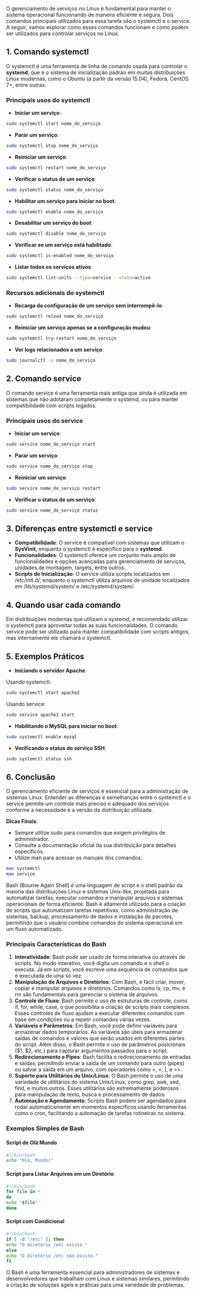 O gerenciamento de serviços no Linux é fundamental para manter o sistema operacional funcionando de maneira eficiente e segura. Dois comandos principais utilizados para essa tarefa são o systemctl e o service. A seguir, vamos explorar como esses comandos funcionam e como podem ser utilizados para controlar serviços no Linux.

## 1\. Comando systemctl

O systemctl é uma ferramenta de linha de comando usada para controlar o **systemd**, que é o sistema de inicialização padrão em muitas distribuições Linux modernas, como o Ubuntu (a partir da versão 15.04), Fedora, CentOS 7+, entre outras.

### Principais usos do systemctl

- **Iniciar um serviço**:

```bash
sudo systemctl start nome_do_serviço
```

- **Parar um serviço**:

```bash
sudo systemctl stop nome_do_serviço
```

- **Reiniciar um serviço**:

```bash
sudo systemctl restart nome_do_serviço
```

- **Verificar o status de um serviço**:

```bash
sudo systemctl status nome_do_serviço
```

- **Habilitar um serviço para iniciar no boot**:

```bash
sudo systemctl enable nome_do_serviço
```

- **Desabilitar um serviço do boot**:

```bash
sudo systemctl disable nome_do_serviço
```

- **Verificar se um serviço está habilitado**:

```bash
sudo systemctl is-enabled nome_do_serviço
```

- **Listar todos os serviços ativos**:

```bash
sudo systemctl list-units --type=service --state=active
```


### Recursos adicionais do systemctl

- **Recarga da configuração de um serviço sem interrompê-lo**:

```bash
sudo systemctl reload nome_do_serviço
```

- **Reiniciar um serviço apenas se a configuração mudou**:

```bash
sudo systemctl try-restart nome_do_serviço
```

- **Ver logs relacionados a um serviço**:

```bash
sudo journalctl -u nome_do_serviço
```


## 2\. Comando service

O comando service é uma ferramenta mais antiga que ainda é utilizada em sistemas que não adotaram completamente o systemd, ou para manter compatibilidade com scripts legados.

### Principais usos do service

- **Iniciar um serviço**:

```bash
sudo service nome_do_serviço start
```

- **Parar um serviço**:

```bash
sudo service nome_do_serviço stop
```

- **Reiniciar um serviço**:

```bash
sudo service nome_do_serviço restart
```

- **Verificar o status de um serviço**:

```bash
sudo service nome_do_serviço status
```


## 3\. Diferenças entre systemctl e service

- **Compatibilidade**: O service é compatível com sistemas que utilizam o **SysVinit**, enquanto o systemctl é específico para o **systemd**.
- **Funcionalidades**: O systemctl oferece um conjunto mais amplo de funcionalidades e opções avançadas para gerenciamento de serviços, unidades de montagem, targets, entre outros.
- **Scripts de Inicialização**: O service utiliza scripts localizados em /etc/init.d/, enquanto o systemctl utiliza arquivos de unidade localizados em /lib/systemd/system/ e /etc/systemd/system/.

## 4\. Quando usar cada comando

Em distribuições modernas que utilizam o systemd, é recomendado utilizar o systemctl para aproveitar todas as suas funcionalidades. O comando service pode ser utilizado para manter compatibilidade com scripts antigos, mas internamente ele chamará o systemctl.

## 5\. Exemplos Práticos

- **Iniciando o servidor Apache**:

Usando systemctl:

```bash
sudo systemctl start apache2
```

Usando service:

```bash
sudo service apache2 start
```

- **Habilitando o MySQL para iniciar no boot**:

```bash
sudo systemctl enable mysql
```

- **Verificando o status do serviço SSH**:

```bash
sudo systemctl status ssh
```


## 6\. Conclusão

O gerenciamento eficiente de serviços é essencial para a administração de sistemas Linux. Entender as diferenças e semelhanças entre o systemctl e o service permite um controle mais preciso e adequado dos serviços conforme a necessidade e a versão da distribuição utilizada.

**Dicas Finais**:

- Sempre utilize sudo para comandos que exigem privilégios de administrador.
- Consulte a documentação oficial da sua distribuição para detalhes específicos.
- Utilize man para acessar os manuais dos comandos:

```bash
man systemctl
man service
```


Bash (Bourne Again Shell) é uma linguagem de script e o shell padrão da maioria das distribuições Linux e sistemas Unix-like, projetada para automatizar tarefas, executar comandos e manipular arquivos e sistemas operacionais de forma eficiente. Bash é altamente utilizado para a criação de scripts que automatizam tarefas repetitivas, como administração de sistemas, backup, processamento de dados e instalação de pacotes, permitindo que o usuário combine comandos do sistema operacional em um fluxo automatizado.

### Principais Características do Bash

1. **Interatividade**: Bash pode ser usado de forma interativa ou através de scripts. No modo interativo, você digita um comando e o shell o executa. Já em scripts, você escreve uma sequência de comandos que é executada de uma só vez.
2. **Manipulação de Arquivos e Diretórios**: Com Bash, é fácil criar, mover, copiar e manipular arquivos e diretórios. Comandos como ls, cp, mv, e rm são fundamentais para gerenciar o sistema de arquivos.
3. **Controle de Fluxo**: Bash permite o uso de estruturas de controle, como if, for, while, case, o que possibilita a criação de scripts mais complexos. Esses controles de fluxo ajudam a executar diferentes comandos com base em condições ou a repetir comandos várias vezes.
4. **Variáveis e Parâmetros**: Em Bash, você pode definir variáveis para armazenar dados temporários. As variáveis são úteis para armazenar saídas de comandos e valores que serão usados em diferentes partes do script. Além disso, o Bash permite o uso de parâmetros posicionais ($1, $2, etc.) para capturar argumentos passados para o script.
5. **Redirecionamento e Pipes**: Bash facilita o redirecionamento de entradas e saídas, permitindo enviar a saída de um comando para outro (pipes) ou salvar a saída em um arquivo, com operadores como \>, <, |, e \>>.
6. **Suporte para Utilitários do Unix/Linux**: O Bash permite o uso de uma variedade de utilitários do sistema Unix/Linux, como grep, awk, sed, find, e muitos outros. Esses utilitários são extremamente poderosos para manipulação de texto, busca e processamento de dados.
7. **Automação e Agendamento**: Scripts Bash podem ser agendados para rodar automaticamente em momentos específicos usando ferramentas como o cron, facilitando a automação de tarefas rotineiras no sistema.

### Exemplos Simples de Bash

#### Script de Olá Mundo

```bash
#!/bin/bash
echo "Olá, Mundo!"
```

#### Script para Listar Arquivos em um Diretório

```bash
#!/bin/bash
for file in *
do
echo "$file"
done
```

#### Script com Condicional

```bash
#!/bin/bash
if [ -d "/etc" ]; then
echo "O diretório /etc existe."
else
echo "O diretório /etc não existe."
fi
```

O Bash é uma ferramenta essencial para administradores de sistemas e desenvolvedores que trabalham com Linux e sistemas similares, permitindo a criação de soluções ágeis e práticas para uma variedade de problemas.

